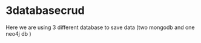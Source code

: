 # 3databasecrud
Here we are using 3 different database to save data (two mongodb and one neo4j db )
